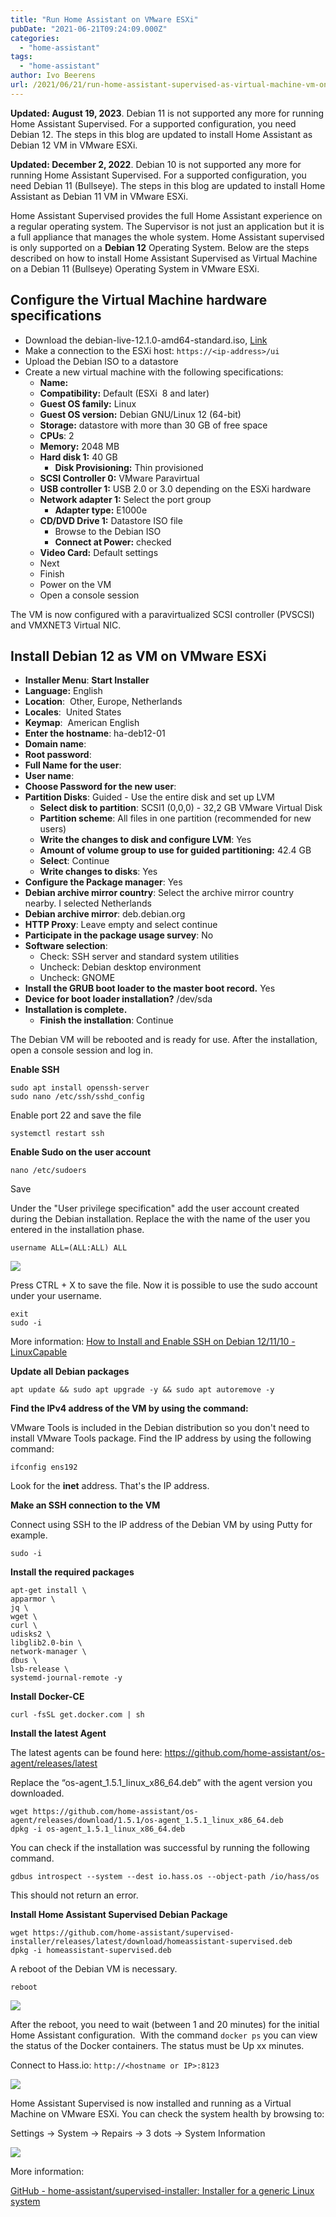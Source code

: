 ```yaml
---
title: "Run Home Assistant on VMware ESXi"
pubDate: "2021-06-21T09:24:09.000Z"
categories: 
  - "home-assistant"
tags: 
  - "home-assistant"
author: Ivo Beerens
url: /2021/06/21/run-home-assistant-supervised-as-virtual-machine-vm-on-vmware-esxi/
---
```


**Updated: August 19, 2023**. Debian 11 is not supported any more for running Home Assistant Supervised. For a supported configuration, you need Debian 12. The steps in this blog are updated to install Home Assistant as Debian 12 VM in VMware ESXi.

**Updated: December 2, 2022**. Debian 10 is not supported any more for running Home Assistant Supervised. For a supported configuration, you need Debian 11 (Bullseye). The steps in this blog are updated to install Home Assistant as Debian 11 VM in VMware ESXi.

Home Assistant Supervised provides the full Home Assistant experience on a regular operating system. The Supervisor is not just an application but it is a full appliance that manages the whole system. Home Assistant supervised is only supported on a **Debian 12** Operating System. Below are the steps described on how to install Home Assistant Supervised as Virtual Machine on a Debian 11 (Bullseye) Operating System in VMware ESXi.

## Configure the Virtual Machine hardware specifications

- Download the debian-live-12.1.0-amd64-standard.iso, [Link](https://cdimage.debian.org/debian-cd/current-live/amd64/iso-hybrid/)
- Make a connection to the ESXi host: `https://<ip-address>/ui`
- Upload the Debian ISO to a datastore
- Create a new virtual machine with the following specifications:
    - **Name:** <Name of the VM>
    - **Compatibility:** Default (ESXi  8 and later)
    - **Guest OS family:** Linux
    - **Guest OS version:** Debian GNU/Linux 12 (64-bit)
    - **Storage:** datastore with more than 30 GB of free space
    - **CPUs**: 2
    - **Memory:** 2048 MB
    - **Hard disk 1:** 40 GB
        - **Disk Provisioning:** Thin provisioned
    - **SCSI Controller 0:** VMware Paravirtual
    - **USB controller 1:** USB 2.0 or 3.0 depending on the ESXi hardware
    - **Network adapter 1:** Select the port group
        - **Adapter type:** E1000e
    - **CD/DVD Drive 1:** Datastore ISO file
        - Browse to the Debian ISO
        - **Connect at Power:** checked
    - **Video Card:** Default settings
    - Next
    - Finish
    - Power on the VM
    - Open a console session

The VM is now configured with a paravirtualized SCSI controller (PVSCSI) and VMXNET3 Virtual NIC.

## Install Debian 12 as VM on VMware ESXi

- **Installer Menu**: **Start Installer** 
- **Language:** English
- **Location**:  Other, Europe, Netherlands
- **Locales**:  United States
- **Keymap**:  American English
- **Enter the hostname**: ha-deb12-01
- **Domain name**: <domain name>
- **Root password**: <Enter the root password>
- **Full Name for the user**:<Full name>
- **User name**: <username>
- **Choose Password for the new user**: <Enter the root password>
- **Partition Disks**: Guided - Use the entire disk and set up LVM
    - **Select disk to partition**: SCSI1 (0,0,0) - 32,2 GB VMware Virtual Disk
    - **Partition scheme**: All files in one partition (recommended for new users)
    - **Write the changes to disk and configure LVM**: Yes
    - **Amount of volume group to use for guided partitioning:** 42.4 GB
    - **Select**: Continue
    - **Write changes to disks**: Yes
- **Configure the Package manager**: Yes
- **Debian archive mirror country**: Select the archive mirror country nearby. I selected Netherlands
- **Debian archive mirror**: deb.debian.org
- **HTTP Proxy**: Leave empty and select continue
- **Participate in the package usage survey**: No
- **Software selection**:
    - Check: SSH server and standard system utilities
    - Uncheck: Debian desktop environment
    - Uncheck: GNOME
- **Install the GRUB boot loader to the master boot record.** Yes
- **Device for boot loader installation?** /dev/sda
- **Installation is complete.** 
    - **Finish the installation**: Continue

The Debian VM will be rebooted and is ready for use. After the installation, open a console session and log in.

**Enable SSH**

```
sudo apt install openssh-server
sudo nano /etc/ssh/sshd_config
```
Enable port 22 and save the file

```
systemctl restart ssh
```


**Enable Sudo on the user account**

```
nano /etc/sudoers
```

Save

Under the "User privilege specification" add the user account created during the Debian installation. Replace the <username> with the name of the user you entered in the installation phase.

```
username ALL=(ALL:ALL) ALL
```

[![](images/sudoers-300x159.jpg)](images/sudoers.jpg)

Press CTRL + X to save the file. Now it is possible to use the sudo account under your username.

```
exit
sudo -i
```

More information: [How to Install and Enable SSH on Debian 12/11/10 - LinuxCapable](https://www.linuxcapable.com/how-to-install-and-enable-ssh-on-debian-linux/#:~:text=How%20to%20Install%20and%20Enable%20SSH%20on%20Debian,needs.%20...%203%20Step%203%3A%20Connect%20with%20SSH)

**Update all Debian packages** 

```
apt update && sudo apt upgrade -y && sudo apt autoremove -y
```

**Find the IPv4 address of the VM by using the command:**

VMware Tools is included in the Debian distribution so you don't need to install VMware Tools package. Find the IP address by using the following command:

```
ifconfig ens192
```

Look for the **inet** address. That's the IP address.

**Make an SSH connection to the VM**

Connect using SSH to the IP address of the Debian VM by using Putty for example.

```
sudo -i
```

**Install the required packages**

```
apt-get install \
apparmor \
jq \
wget \
curl \
udisks2 \
libglib2.0-bin \
network-manager \
dbus \
lsb-release \
systemd-journal-remote -y
```

**Install Docker-CE**

```
curl -fsSL get.docker.com | sh
```

**Install the latest Agent**

The latest agents can be found here: https://github.com/home-assistant/os-agent/releases/latest

Replace the “os-agent_1.5.1_linux_x86_64.deb” with the agent version you downloaded.

```
wget https://github.com/home-assistant/os-agent/releases/download/1.5.1/os-agent_1.5.1_linux_x86_64.deb
dpkg -i os-agent_1.5.1_linux_x86_64.deb
```

You can check if the installation was successful by running the following command.

```
gdbus introspect --system --dest io.hass.os --object-path /io/hass/os
```

This should not return an error.

**Install Home Assistant Supervised Debian Package**

```
wget https://github.com/home-assistant/supervised-installer/releases/latest/download/homeassistant-supervised.deb
dpkg -i homeassistant-supervised.deb
```

A reboot of the Debian VM is necessary.

```
reboot
```

[![](images/reboot-300x220.jpg)](images/reboot.jpg)

After the reboot, you need to wait (between 1 and 20 minutes) for the initial Home Assistant configuration.  With the command `docker ps` you can view the status of the Docker containers. The status must be Up xx minutes.

Connect to Hass.io: `http://<hostname or IP>:8123`

[![](images/Login-300x147.jpg)](images/Login.jpg)

Home Assistant Supervised is now installed and running as a Virtual Machine on VMware ESXi. You can check the system health by browsing to:

Settings -> System -> Repairs -> 3 dots -> System Information

[![](images/supported-300x141.jpg)](images/supported.jpg)

More information:

[GitHub - home-assistant/supervised-installer: Installer for a generic Linux system](https://github.com/home-assistant/supervised-installer)